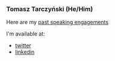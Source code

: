 ### Tomasz Tarczyński (He/Him)

Here are my [past speaking engagements](../blob/master/SPEAKING.md)

I'm available at:
* [twitter](https://twitter.com/ttarczynski)
* [linkedin](https://www.linkedin.com/in/tomasztarczynski/)
<!--
**ttarczynski/ttarczynski** is a ✨ _special_ ✨ repository because its `README.md` (this file) appears on your GitHub profile.

Here are some ideas to get you started:

- 🔭 I’m currently working on ...
- 🌱 I’m currently learning ...
- 👯 I’m looking to collaborate on ...
- 🤔 I’m looking for help with ...
- 💬 Ask me about ...
- 📫 How to reach me: ...
- 😄 Pronouns: ...
- ⚡ Fun fact: ...
-->
